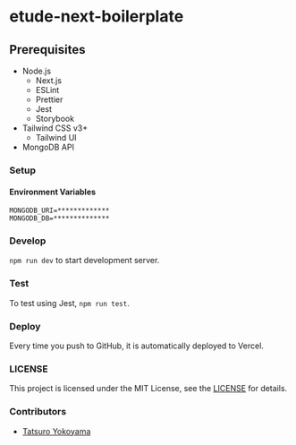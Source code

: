 # etude-next-boilerplate

## Prerequisites

- Node.js
  - Next.js
  - ESLint
  - Prettier
  - Jest
  - Storybook
- Tailwind CSS v3+
  - Tailwind UI
- MongoDB API

### Setup

#### Environment Variables

```.env.local
MONGODB_URI=*************
MONGODB_DB=**************
```

### Develop

`npm run dev` to start development server.

### Test

To test using Jest, `npm run test`.

### Deploy

Every time you push to GitHub, it is automatically deployed to Vercel.

### LICENSE

This project is licensed under the MIT License, see the [LICENSE](./LICENSE) for details.

### Contributors

- [Tatsuro Yokoyama](https://github.com/yktt-nuane)
  